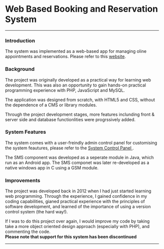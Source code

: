# Web Based Booking and Reservation System
-----------------------------------------------------------------------------------------------------------------------------------                                           
                                           
### Introduction
The system was implemented as a web-based app for managing oline appointments and reservations. Please refer to this [website](http://www.booking.mbowa.net/). 

 

### Background
The project was originally developed as a practical way for learning web development. This was also an opportunity to gain hands-on practical programming experience with PHP, JavaScript and MySQL.

The application was designed from scratch, with HTML5 and CSS, without the dependence of a CMS or library modules.

Through the project development stages, more features inclunding front & server side and database functionlities  were progrssively added.

                                           
 
### System Features
The system comes with a user-freindly admin control panel for customising the system feautures, please refer to the [System Control Panel ](http://www.booking.mbowa.net/#system_configuration).

The SMS component was developed as a seperate module in Java, which run as an Android app. The SMS componet was later re-developed as a native windows app in C using a GSM module.

                                          
### Improvements 
The project was developed back in 2012 when I had just started learning  web programming. Through the experience, I gained confidence in my coding capabilities,  gianed practical experience with the principles of software development, and learned of the importance of using a version control system (the hard way!).

If I was to do this project over again, I would  improve my code by taking take a more object oriented design approach (especially with PHP), and commenting the code.     
**Please note that support for this system has been discontinued**
                                                  
-------------------------------------------------------------------------------------------------------------------------------
